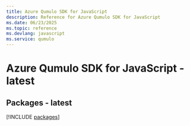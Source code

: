 ```yaml
---
title: Azure Qumulo SDK for JavaScript
description: Reference for Azure Qumulo SDK for JavaScript
ms.date: 06/23/2025
ms.topic: reference
ms.devlang: javascript
ms.service: qumulo
---
```

# Azure Qumulo SDK for JavaScript - latest
## Packages - latest
[!INCLUDE [packages](qumulo-index.md)]